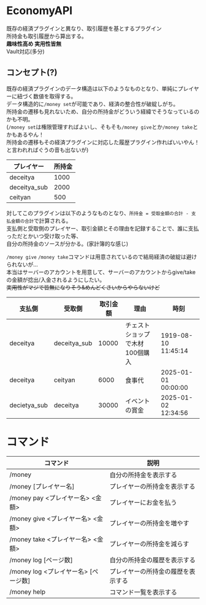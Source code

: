 # EconomyAPI

既存の経済プラグインと異なり、取引履歴を基とするプラグイン  
所持金も取引履歴から算出する。  
**趣味性高め 実用性皆無**  
Vault対応(多分)

## コンセプト(?)

既存の経済プラグインのデータ構造は以下のようなものとなり、単純にプレイヤーに紐づく数値を取得する。  
データ構造的に`/money set`が可能であり、経済の整合性が破綻しがち。  
所持金の遷移も見れないため、自分の所持金がどういう経緯でそうなっているのかも不明。  
(`/money set`は権限管理すればよいし、そもそも`/money give`とか`/money take`とかもあるやん！  
所持金の遷移もその経済プラグインに対応した履歴プラグイン作ればいいやん！　と言われればぐうの音も出ないが)

| プレイヤー | 所持金 |
| --- | --- |
| deceitya | 1000 |
| deceitya_sub | 2000 |
| ceityan | 500 |

対してこのプラグインは以下のようなものとなり、`所持金 = 受取金額の合計 - 支払金額の合計`で計算される。  
支払側と受取側のプレイヤー、取引金額とその理由を記録することで、誰に支払っただとかいつ受け取った等、  
自分の所持金のソースが分かる。(家計簿的な感じ)  
  
`/money give` `/money take`コマンドは用意されているので結局経済の破綻は避けられないが...  
本当はサーバーのアカウントを用意して、サーバーのアカウントからgive/takeの金額が捻出/入金されるようにしたい。  
~~実用性がマジで皆無になりそう&めんどくさいからやらないけど~~  

| 支払側 | 受取側 | 取引金額 | 理由 | 時刻 |
| --- | --- | --- | --- | --- |
| deceitya | deceitya_sub | 10000 | チェストショップで木材100個購入 | 1919-08-10 11:45:14 |
| deceitya | ceityan | 6000 | 食事代 | 2025-01-01 00:00:00 |
| decietya_sub | deceitya | 30000 | イベントの賞金 | 2025-01-02 12:34:56 |

# コマンド

| コマンド | 説明 |
| --- | --- |
| /money | 自分の所持金を表示する |
| /money [プレイヤー名] | プレイヤーの所持金を表示する |
| /money pay <プレイヤー名> <金額> | プレイヤーにお金を払う |
| /money give <プレイヤー名> <金額> | プレイヤーの所持金を増やす |
| /money take <プレイヤー名> <金額> | プレイヤーの所持金を減らす |
| /money log [ページ数] | 自分の所持金の履歴を表示する |
| /money log <プレイヤー名> [ページ数] | プレイヤーの所持金の履歴を表示する |
| /money help | コマンド一覧を表示する |
